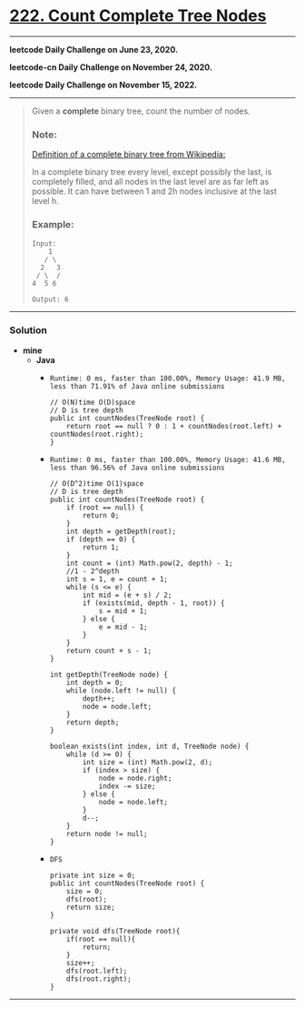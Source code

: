 # [222. Count Complete Tree Nodes](https://leetcode.com/problems/count-complete-tree-nodes/)

---

**leetcode Daily Challenge on June 23, 2020.**

**leetcode-cn Daily Challenge on November 24, 2020.**

**leetcode Daily Challenge on November 15, 2022.**

---

> Given a **complete** binary tree, count the number of nodes.
>
> ### Note:
> [Definition of a complete binary tree from Wikipedia:](http://en.wikipedia.org/wiki/Binary_tree#Types_of_binary_trees)
>
> In a complete binary tree every level, except possibly the last, is completely filled, and all nodes in the last level are as far left as possible. It can have between 1 and 2h nodes inclusive at the last level h.
>
> ### Example:
> ```
> Input:
>     1
>    / \
>   2   3
>  / \  /
> 4  5 6
>
> Output: 6
> ```

---

### Solution
* **mine**
  * **Java**
    * `Runtime: 0 ms, faster than 100.00%, Memory Usage: 41.9 MB, less than 71.91% of Java online submissions`
      ```
      // O(N)time O(D)space
      // D is tree depth
      public int countNodes(TreeNode root) {
          return root == null ? 0 : 1 + countNodes(root.left) + countNodes(root.right);
      }
      ```

    * `Runtime: 0 ms, faster than 100.00%, Memory Usage: 41.6 MB, less than 96.56% of Java online submissions`
      ```
      // O(D^2)time O(1)space
      // D is tree depth
      public int countNodes(TreeNode root) {
          if (root == null) {
              return 0;
          }
          int depth = getDepth(root);
          if (depth == 0) {
              return 1;
          }
          int count = (int) Math.pow(2, depth) - 1;
          //1 - 2^depth
          int s = 1, e = count + 1;
          while (s <= e) {
              int mid = (e + s) / 2;
              if (exists(mid, depth - 1, root)) {
                  s = mid + 1;
              } else {
                  e = mid - 1;
              }
          }
          return count + s - 1;
      }

      int getDepth(TreeNode node) {
          int depth = 0;
          while (node.left != null) {
              depth++;
              node = node.left;
          }
          return depth;
      }

      boolean exists(int index, int d, TreeNode node) {
          while (d >= 0) {
              int size = (int) Math.pow(2, d);
              if (index > size) {
                  node = node.right;
                  index -= size;
              } else {
                  node = node.left;
              }
              d--;
          }
          return node != null;
      }
      ```
      
    * `DFS`
      ```
      private int size = 0;
      public int countNodes(TreeNode root) {
          size = 0;
          dfs(root);
          return size;
      }

      private void dfs(TreeNode root){
          if(root == null){
              return;
          }
          size++;
          dfs(root.left);
          dfs(root.right);
      }
      ```
  
---
